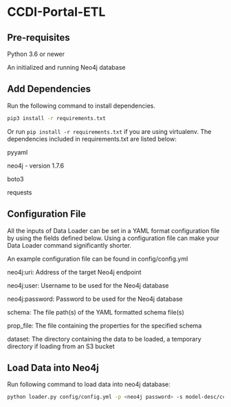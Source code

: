 # CCDI-Portal-ETL
## Pre-requisites
Python 3.6 or newer

An initialized and running Neo4j database

## Add Dependencies
Run the following command to install dependencies.

```bash
pip3 install -r requirements.txt
```

Or run ```pip install -r requirements.txt``` if you are using virtualenv. The dependencies included in requirements.txt are listed below:

pyyaml

neo4j - version 1.7.6

boto3

requests

## Configuration File
All the inputs of Data Loader can be set in a YAML format configuration file by using the fields defined below. Using a configuration file can make your Data Loader command significantly shorter.

An example configuration file can be found in config/config.yml

neo4j:uri: Address of the target Neo4j endpoint

neo4j:user: Username to be used for the Neo4j database

neo4j:password: Password to be used for the Neo4j database

schema: The file path(s) of the YAML formatted schema file(s)

prop_file: The file containing the properties for the specified schema

dataset: The directory containing the data to be loaded, a temporary directory if loading from an S3 bucket

## Load Data into Neo4j
Run following command to load data into neo4j database:

```bash
python loader.py config/config.yml -p <neo4j password> -s model-desc/ccdi_portal_model_file.yaml -s model-desc/ccdi_portal_model_properties.yaml --prop-file model-desc/props-ccdi-portal.yml --no-backup --dataset data
``` 

